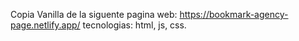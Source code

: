 Copia Vanilla de la siguente pagina web: https://bookmark-agency-page.netlify.app/
tecnologias: html, js, css.
